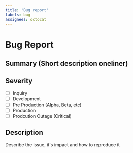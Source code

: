 ```yaml
---
title: 'Bug report'
labels: bug
assignees: octocat
---
```


# Bug Report

## Summary (Short description oneliner)

## Severity
- [ ] Inquiry 
- [ ] Development
- [ ] Pre Production (Alpha, Beta, etc)
- [ ] Production
- [ ] Prodcution Outage (Critical)

## Description 
Describe the issue, it's impact and how to reproduce it
